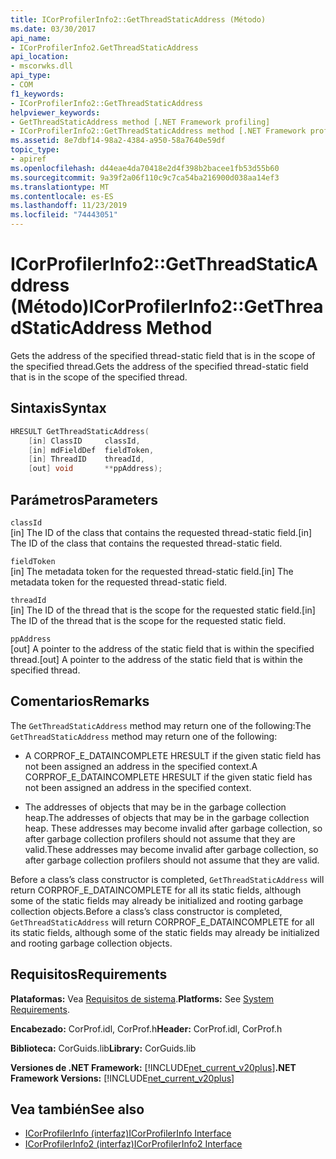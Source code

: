 ```yaml
---
title: ICorProfilerInfo2::GetThreadStaticAddress (Método)
ms.date: 03/30/2017
api_name:
- ICorProfilerInfo2.GetThreadStaticAddress
api_location:
- mscorwks.dll
api_type:
- COM
f1_keywords:
- ICorProfilerInfo2::GetThreadStaticAddress
helpviewer_keywords:
- GetThreadStaticAddress method [.NET Framework profiling]
- ICorProfilerInfo2::GetThreadStaticAddress method [.NET Framework profiling]
ms.assetid: 8e7dbf14-98a2-4384-a950-58a7640e59df
topic_type:
- apiref
ms.openlocfilehash: d44eae4da70418e2d4f398b2bacee1fb53d55b60
ms.sourcegitcommit: 9a39f2a06f110c9c7ca54ba216900d038aa14ef3
ms.translationtype: MT
ms.contentlocale: es-ES
ms.lasthandoff: 11/23/2019
ms.locfileid: "74443051"
---
```

# <a name="icorprofilerinfo2getthreadstaticaddress-method"></a><span data-ttu-id="912e0-102">ICorProfilerInfo2::GetThreadStaticAddress (Método)</span><span class="sxs-lookup"><span data-stu-id="912e0-102">ICorProfilerInfo2::GetThreadStaticAddress Method</span></span>
<span data-ttu-id="912e0-103">Gets the address of the specified thread-static field that is in the scope of the specified thread.</span><span class="sxs-lookup"><span data-stu-id="912e0-103">Gets the address of the specified thread-static field that is in the scope of the specified thread.</span></span>  
  
## <a name="syntax"></a><span data-ttu-id="912e0-104">Sintaxis</span><span class="sxs-lookup"><span data-stu-id="912e0-104">Syntax</span></span>  
  
```cpp  
HRESULT GetThreadStaticAddress(  
    [in] ClassID     classId,  
    [in] mdFieldDef  fieldToken,  
    [in] ThreadID    threadId,  
    [out] void       **ppAddress);  
```  
  
## <a name="parameters"></a><span data-ttu-id="912e0-105">Parámetros</span><span class="sxs-lookup"><span data-stu-id="912e0-105">Parameters</span></span>  
 `classId`  
 <span data-ttu-id="912e0-106">[in] The ID of the class that contains the requested thread-static field.</span><span class="sxs-lookup"><span data-stu-id="912e0-106">[in] The ID of the class that contains the requested thread-static field.</span></span>  
  
 `fieldToken`  
 <span data-ttu-id="912e0-107">[in] The metadata token for the requested thread-static field.</span><span class="sxs-lookup"><span data-stu-id="912e0-107">[in] The metadata token for the requested thread-static field.</span></span>  
  
 `threadId`  
 <span data-ttu-id="912e0-108">[in] The ID of the thread that is the scope for the requested static field.</span><span class="sxs-lookup"><span data-stu-id="912e0-108">[in] The ID of the thread that is the scope for the requested static field.</span></span>  
  
 `ppAddress`  
 <span data-ttu-id="912e0-109">[out] A pointer to the address of the static field that is within the specified thread.</span><span class="sxs-lookup"><span data-stu-id="912e0-109">[out] A pointer to the address of the static field that is within the specified thread.</span></span>  
  
## <a name="remarks"></a><span data-ttu-id="912e0-110">Comentarios</span><span class="sxs-lookup"><span data-stu-id="912e0-110">Remarks</span></span>  
 <span data-ttu-id="912e0-111">The `GetThreadStaticAddress` method may return one of the following:</span><span class="sxs-lookup"><span data-stu-id="912e0-111">The `GetThreadStaticAddress` method may return one of the following:</span></span>  
  
- <span data-ttu-id="912e0-112">A CORPROF_E_DATAINCOMPLETE HRESULT if the given static field has not been assigned an address in the specified context.</span><span class="sxs-lookup"><span data-stu-id="912e0-112">A CORPROF_E_DATAINCOMPLETE HRESULT if the given static field has not been assigned an address in the specified context.</span></span>  
  
- <span data-ttu-id="912e0-113">The addresses of objects that may be in the garbage collection heap.</span><span class="sxs-lookup"><span data-stu-id="912e0-113">The addresses of objects that may be in the garbage collection heap.</span></span> <span data-ttu-id="912e0-114">These addresses may become invalid after garbage collection, so after garbage collection profilers should not assume that they are valid.</span><span class="sxs-lookup"><span data-stu-id="912e0-114">These addresses may become invalid after garbage collection, so after garbage collection profilers should not assume that they are valid.</span></span>  
  
 <span data-ttu-id="912e0-115">Before a class’s class constructor is completed, `GetThreadStaticAddress` will return CORPROF_E_DATAINCOMPLETE for all its static fields, although some of the static fields may already be initialized and rooting garbage collection objects.</span><span class="sxs-lookup"><span data-stu-id="912e0-115">Before a class’s class constructor is completed, `GetThreadStaticAddress` will return CORPROF_E_DATAINCOMPLETE for all its static fields, although some of the static fields may already be initialized and rooting garbage collection objects.</span></span>  
  
## <a name="requirements"></a><span data-ttu-id="912e0-116">Requisitos</span><span class="sxs-lookup"><span data-stu-id="912e0-116">Requirements</span></span>  
 <span data-ttu-id="912e0-117">**Plataformas:** Vea [Requisitos de sistema](../../../../docs/framework/get-started/system-requirements.md).</span><span class="sxs-lookup"><span data-stu-id="912e0-117">**Platforms:** See [System Requirements](../../../../docs/framework/get-started/system-requirements.md).</span></span>  
  
 <span data-ttu-id="912e0-118">**Encabezado:** CorProf.idl, CorProf.h</span><span class="sxs-lookup"><span data-stu-id="912e0-118">**Header:** CorProf.idl, CorProf.h</span></span>  
  
 <span data-ttu-id="912e0-119">**Biblioteca:** CorGuids.lib</span><span class="sxs-lookup"><span data-stu-id="912e0-119">**Library:** CorGuids.lib</span></span>  
  
 <span data-ttu-id="912e0-120">**Versiones de .NET Framework:** [!INCLUDE[net_current_v20plus](../../../../includes/net-current-v20plus-md.md)]</span><span class="sxs-lookup"><span data-stu-id="912e0-120">**.NET Framework Versions:** [!INCLUDE[net_current_v20plus](../../../../includes/net-current-v20plus-md.md)]</span></span>  
  
## <a name="see-also"></a><span data-ttu-id="912e0-121">Vea también</span><span class="sxs-lookup"><span data-stu-id="912e0-121">See also</span></span>

- [<span data-ttu-id="912e0-122">ICorProfilerInfo (interfaz)</span><span class="sxs-lookup"><span data-stu-id="912e0-122">ICorProfilerInfo Interface</span></span>](../../../../docs/framework/unmanaged-api/profiling/icorprofilerinfo-interface.md)
- [<span data-ttu-id="912e0-123">ICorProfilerInfo2 (interfaz)</span><span class="sxs-lookup"><span data-stu-id="912e0-123">ICorProfilerInfo2 Interface</span></span>](../../../../docs/framework/unmanaged-api/profiling/icorprofilerinfo2-interface.md)
